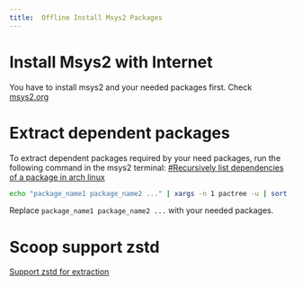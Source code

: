 ```yaml
---
title:  Offline Install Msys2 Packages
---
```


# Install Msys2 with Internet

You have to install msys2 and your needed packages first. Check [msys2.org]([https://www.msys2.org/](https://www.msys2.org/)
)

# Extract dependent packages

To extract dependent packages required by your need packages, run the following command in the msys2 terminal: [#Recursively list dependencies of a package in arch linux
](https://superuser.com/questions/1308034/recursively-list-dependencies-of-a-package-in-arch-linux)
```bash
echo "package_name1 package_name2 ..." | xargs -n 1 pactree -u | sort -u | xargs -n 1 pacman -Sp > /myPackages.list
```
Replace `package_name1 package_name2 ...` with your needed packages. 

# Scoop support zstd

[Support zstd for extraction](https://github.com/lukesampson/scoop/issues/3990)

<!-- more -->